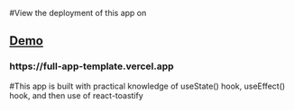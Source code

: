 #View the deployment of this app on 
<h2><a href="https://full-app-template.vercel.app">Demo</a></h2>
<h3>https://full-app-template.vercel.app</h3>

#This app is built with practical knowledge of useState() hook, useEffect() hook, and then use of react-toastify
